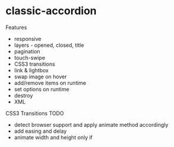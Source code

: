 classic-accordion
=================

Features
* responsive
* layers - opened, closed, title
* pagination
* touch-swipe
* CSS3 transitions
* link & lightbox
* swap image on hover
* add/remove items on runtime
* set options on runtime
* destroy
* XML

CSS3 Transitions TODO
* detect browser support and apply animate method accordingly
* add easing and delay
* animate width and height only if